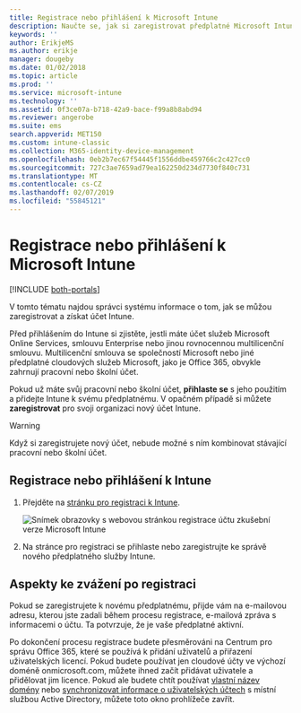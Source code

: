 ```yaml
---
title: Registrace nebo přihlášení k Microsoft Intune
description: Naučte se, jak si zaregistrovat předplatné Microsoft Intune nebo jak se přihlásit, abyste mohli své předplatné začít využívat.
keywords: ''
author: ErikjeMS
ms.author: erikje
manager: dougeby
ms.date: 01/02/2018
ms.topic: article
ms.prod: ''
ms.service: microsoft-intune
ms.technology: ''
ms.assetid: 0f3ce07a-b718-42a9-bace-f99a8b8abd94
ms.reviewer: angerobe
ms.suite: ems
search.appverid: MET150
ms.custom: intune-classic
ms.collection: M365-identity-device-management
ms.openlocfilehash: 0eb2b7ec67f54445f1556ddbe459766c2c427cc0
ms.sourcegitcommit: 727c3ae7659ad79ea162250d234d7730f840c731
ms.translationtype: MT
ms.contentlocale: cs-CZ
ms.lasthandoff: 02/07/2019
ms.locfileid: "55845121"
---
```

# <a name="sign-up-or-sign-in-to-microsoft-intune"></a>Registrace nebo přihlášení k Microsoft Intune

[!INCLUDE [both-portals](./includes/note-for-both-portals.md)]

V tomto tématu najdou správci systému informace o tom, jak se můžou zaregistrovat a získat účet Intune.

Před přihlášením do Intune si zjistěte, jestli máte účet služeb Microsoft Online Services, smlouvu Enterprise nebo jinou rovnocennou multilicenční smlouvu. Multilicenční smlouva se společností Microsoft nebo jiné předplatné cloudových služeb Microsoft, jako je Office 365, obvykle zahrnují pracovní nebo školní účet.

Pokud už máte svůj pracovní nebo školní účet, **přihlaste se** s jeho použitím a přidejte Intune k svému předplatnému. V opačném případě si můžete **zaregistrovat** pro svoji organizaci nový účet Intune.

>[!WARNING]
>Když si zaregistrujete nový účet, nebude možné s ním kombinovat stávající pracovní nebo školní účet.

## <a name="how-to-sign-up-or-sign-in-to-intune"></a>Registrace nebo přihlášení k Intune

1. Přejděte na [stránku pro registraci k Intune](https://portal.office.com/Signup/Signup.aspx?OfferId=40BE278A-DFD1-470a-9EF7-9F2596EA7FF9&dl=INTUNE_A&ali=1#0%20).

   ![Snímek obrazovky s webovou stránkou registrace účtu zkušební verze Microsoft Intune](./media/account-sign-up-site.png)

2. Na stránce pro registraci se přihlaste nebo zaregistrujte ke správě nového předplatného služby Intune.

## <a name="post-sign-up-considerations"></a>Aspekty ke zvážení po registraci
Pokud se zaregistrujete k novému předplatnému, přijde vám na e-mailovou adresu, kterou jste zadali během procesu registrace, e-mailová zpráva s informacemi o účtu. Ta potvrzuje, že je vaše předplatné aktivní.

Po dokončení procesu registrace budete přesměrováni na Centrum pro správu Office 365, které se používá k přidání uživatelů a přiřazení uživatelských licencí. Pokud budete používat jen cloudové účty ve výchozí doméně onmicrosoft.com, můžete ihned začít přidávat uživatele a přidělovat jim licence. Pokud ale budete chtít používat [vlastní název domény](custom-domain-name-configure.md) nebo [synchronizovat informace o uživatelských účtech](users-add.md#sync-active-directory-and-add-users-to-intune) s místní službou Active Directory, můžete toto okno prohlížeče zavřít.

